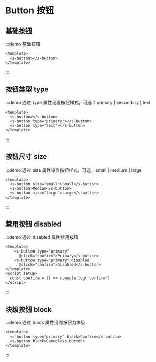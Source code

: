 # Button 按钮

## 基础按钮

:::demo 基础按钮

```vue
<template>
  <s-button></s-button>
</template>
```

:::

## 按钮类型 type

:::demo 通过 type 属性设置按钮样式，可选：primary | secondary | text

```vue
<template>
  <s-button></s-button>
  <s-button type="primary"></s-button>
  <s-button type="text"></s-button>
</template>
```

:::

## 按钮尺寸 size

:::demo 通过 size 属性设置按钮样式，可选：small | medium | large
```vue
<template>
  <s-button size="small">Small</s-button>
  <s-button>Medium</s-button>
  <s-button size="large">Large</s-button>
</template>
```
:::


## 禁用按钮 disabled

:::demo 通过 disabled 属性禁用按钮
```vue
<template>
    <s-button type="primary"          
      @click="confirm">Primary</s-button>
    <s-button type="primary" disabled 
      @click="confirm">Disabled</s-button>
</template>
<script setup>
  const confirm = () => console.log('confirm')
</script>
```
:::

## 块级按钮 block

:::demo 通过 block 属性设置按钮为块级
```vue
<template>
  <s-button type="primary" block>Confirm</s-button>
  <s-button block>Cancel</s-button>
</template>
```
:::